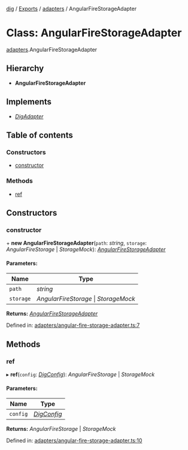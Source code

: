 [dig](../README.md) / [Exports](../modules.md) / [adapters](../modules/adapters.md) / AngularFireStorageAdapter

# Class: AngularFireStorageAdapter

[adapters](../modules/adapters.md).AngularFireStorageAdapter

## Hierarchy

* **AngularFireStorageAdapter**

## Implements

* [*DigAdapter*](../interfaces/interfaces/dig-adapter.digadapter.md)

## Table of contents

### Constructors

- [constructor](adapters.angularfirestorageadapter.md#constructor)

### Methods

- [ref](adapters.angularfirestorageadapter.md#ref)

## Constructors

### constructor

\+ **new AngularFireStorageAdapter**(`path`: *string*, `storage`: *AngularFireStorage* \| *StorageMock*): [*AngularFireStorageAdapter*](adapters/angular-fire-storage-adapter.angularfirestorageadapter.md)

#### Parameters:

Name | Type |
------ | ------ |
`path` | *string* |
`storage` | *AngularFireStorage* \| *StorageMock* |

**Returns:** [*AngularFireStorageAdapter*](adapters/angular-fire-storage-adapter.angularfirestorageadapter.md)

Defined in: [adapters/angular-fire-storage-adapter.ts:7](https://github.com/dig-platform/dig-app/blob/df110311/projects/dig/src/lib/adapters/angular-fire-storage-adapter.ts#L7)

## Methods

### ref

▸ **ref**(`config`: [*DigConfig*](../interfaces/interfaces/dig-config.digconfig.md)): *AngularFireStorage* \| *StorageMock*

#### Parameters:

Name | Type |
------ | ------ |
`config` | [*DigConfig*](../interfaces/interfaces/dig-config.digconfig.md) |

**Returns:** *AngularFireStorage* \| *StorageMock*

Defined in: [adapters/angular-fire-storage-adapter.ts:10](https://github.com/dig-platform/dig-app/blob/df110311/projects/dig/src/lib/adapters/angular-fire-storage-adapter.ts#L10)
